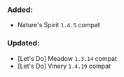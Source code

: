 ### Added:
- Nature's Spirit `1.4.5` compat
### Updated:
- [Let's Do] Meadow `1.3.14` compat
- [Let's Do] Vinery `1.4.19` compat

